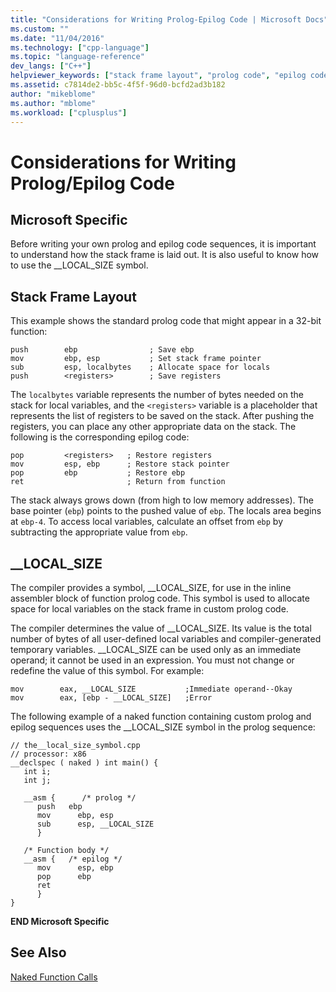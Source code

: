 ```yaml
---
title: "Considerations for Writing Prolog-Epilog Code | Microsoft Docs"
ms.custom: ""
ms.date: "11/04/2016"
ms.technology: ["cpp-language"]
ms.topic: "language-reference"
dev_langs: ["C++"]
helpviewer_keywords: ["stack frame layout", "prolog code", "epilog code", "__LOCAL_SIZE constant", "stack, stack frame layout"]
ms.assetid: c7814de2-bb5c-4f5f-96d0-bcfd2ad3b182
author: "mikeblome"
ms.author: "mblome"
ms.workload: ["cplusplus"]
---
```

# Considerations for Writing Prolog/Epilog Code
## Microsoft Specific  
 Before writing your own prolog and epilog code sequences, it is important to understand how the stack frame is laid out. It is also useful to know how to use the __LOCAL_SIZE symbol.  
  
##  <a name="_pluslang_c.2b2b_.stack_frame_layout"></a> Stack Frame Layout  
 This example shows the standard prolog code that might appear in a 32-bit function:  
  
```  
push        ebp                ; Save ebp  
mov         ebp, esp           ; Set stack frame pointer  
sub         esp, localbytes    ; Allocate space for locals  
push        <registers>        ; Save registers  
```  
  
 The `localbytes` variable represents the number of bytes needed on the stack for local variables, and the `<registers>` variable is a placeholder that represents the list of registers to be saved on the stack. After pushing the registers, you can place any other appropriate data on the stack. The following is the corresponding epilog code:  
  
```  
pop         <registers>   ; Restore registers  
mov         esp, ebp      ; Restore stack pointer  
pop         ebp           ; Restore ebp  
ret                       ; Return from function  
```  
  
 The stack always grows down (from high to low memory addresses). The base pointer (`ebp`) points to the pushed value of `ebp`. The locals area begins at `ebp-4`. To access local variables, calculate an offset from `ebp` by subtracting the appropriate value from `ebp`.  
  
##  <a name="_pluslang___local_size"></a> __LOCAL_SIZE  
 The compiler provides a symbol, __LOCAL_SIZE, for use in the inline assembler block of function prolog code. This symbol is used to allocate space for local variables on the stack frame in custom prolog code.  
  
 The compiler determines the value of __LOCAL_SIZE. Its value is the total number of bytes of all user-defined local variables and compiler-generated temporary variables. __LOCAL_SIZE can be used only as an immediate operand; it cannot be used in an expression. You must not change or redefine the value of this symbol. For example:  
  
```  
mov        eax, __LOCAL_SIZE           ;Immediate operand--Okay  
mov        eax, [ebp - __LOCAL_SIZE]   ;Error  
```  
  
 The following example of a naked function containing custom prolog and epilog sequences uses the __LOCAL_SIZE symbol in the prolog sequence:  
  
```  
// the__local_size_symbol.cpp  
// processor: x86  
__declspec ( naked ) int main() {  
   int i;  
   int j;  
  
   __asm {      /* prolog */  
      push   ebp  
      mov      ebp, esp  
      sub      esp, __LOCAL_SIZE  
      }  
  
   /* Function body */  
   __asm {   /* epilog */  
      mov      esp, ebp  
      pop      ebp  
      ret  
      }  
}  
```  
  
**END Microsoft Specific**  
  
## See Also  
 [Naked Function Calls](../cpp/naked-function-calls.md)